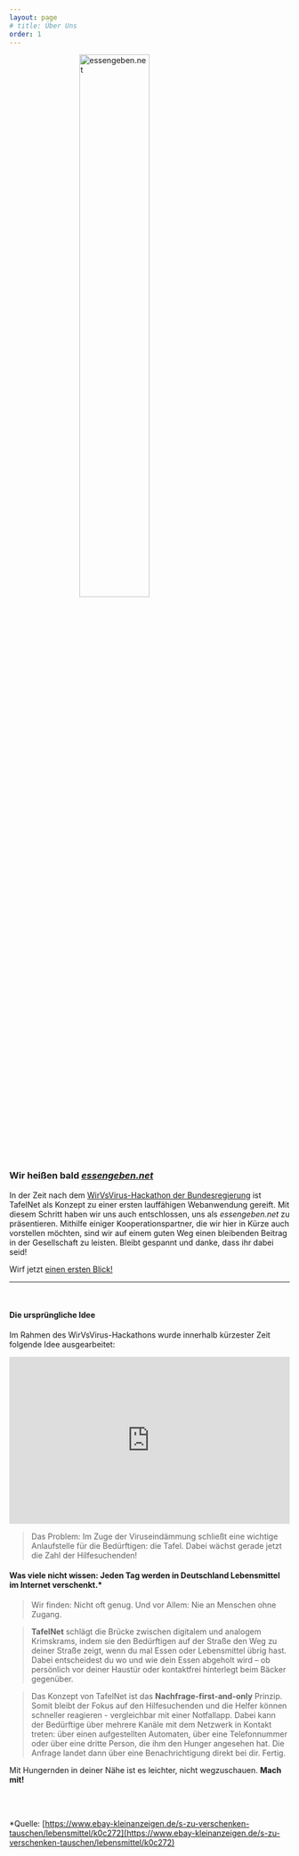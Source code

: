 ```yaml
---
layout: page
# title: Über Uns
order: 1
---
```


<img src="https://tuffle-b2e16.web.app/static/media/logo_big.4084f218.png"
  style="width: 20rem;
  display: block;
  margin-left: auto;
  margin-right: auto;
  width: 50%;"
  alt="essengeben.net">

</br>

### Wir heißen bald [_essengeben.net_](https://essengeben.net)

In der Zeit nach dem [WirVsVirus-Hackathon der Bundesregierung](https://wirvsvirus.org/) ist TafelNet als Konzept zu einer ersten lauffähigen Webanwendung gereift. Mit diesem Schritt haben wir uns auch entschlossen, uns als _essengeben.net_ zu präsentieren. Mithilfe einiger Kooperationspartner, die wir hier in Kürze auch vorstellen möchten, sind wir auf einem guten Weg einen bleibenden Beitrag in der Gesellschaft zu leisten. Bleibt gespannt und danke, dass ihr dabei seid!

Wirf jetzt [einen ersten Blick!](https://essengeben.net)

---
<br>

#### Die ursprüngliche Idee

Im Rahmen des WirVsVirus-Hackathons wurde innerhalb kürzester Zeit folgende Idee ausgearbeitet:

<div class="video-container">
    <iframe width="100%" height="300vh" src="https://www.youtube.com/embed/IKuJMeJiA3w" frameborder="0" allow="accelerometer; autoplay; encrypted-media; gyroscope; picture-in-picture" allowfullscreen></iframe>
</div>


> Das Problem: Im Zuge der Viruseindämmung schließt eine wichtige Anlaufstelle für die Bedürftigen: die Tafel. Dabei wächst gerade jetzt die Zahl der Hilfesuchenden!

#### Was viele nicht wissen: Jeden Tag werden in Deutschland Lebensmittel im Internet verschenkt.*

> Wir finden: Nicht oft genug. Und vor Allem: Nie an Menschen ohne Zugang.

> **TafelNet** schlägt die Brücke zwischen digitalem und analogem Krimskrams, indem sie den Bedürftigen auf der Straße den Weg zu deiner Straße zeigt, wenn du mal Essen oder Lebensmittel übrig hast. Dabei entscheidest du wo und wie dein Essen abgeholt wird – ob persönlich vor deiner Haustür oder kontaktfrei hinterlegt beim Bäcker gegenüber. 

> Das Konzept von TafelNet ist das **Nachfrage-first-and-only** Prinzip. Somit bleibt der Fokus auf den Hilfesuchenden und die Helfer können schneller reagieren - vergleichbar mit einer Notfallapp.
Dabei kann der Bedürftige über mehrere Kanäle mit dem Netzwerk in Kontakt treten: über einen aufgestellten Automaten, über eine Telefonnummer oder über eine dritte Person, die ihm den Hunger angesehen hat. Die Anfrage landet dann über eine Benachrichtigung direkt bei dir. Fertig.


Mit Hungernden in deiner Nähe ist es leichter, nicht wegzuschauen. **Mach mit!**

<br>
<br>

*Quelle: [https://www.ebay-kleinanzeigen.de/s-zu-verschenken-tauschen/lebensmittel/k0c272](https://www.ebay-kleinanzeigen.de/s-zu-verschenken-tauschen/lebensmittel/k0c272)
